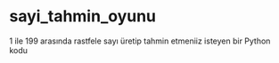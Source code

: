 # sayi_tahmin_oyunu
 1 ile 199 arasında rastfele sayı üretip tahmin etmeniiz isteyen bir Python kodu
